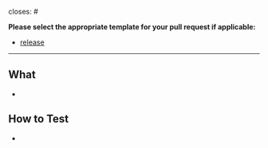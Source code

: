 closes: #<ISSUE-NUMBER>

**Please select the appropriate template for your pull request if applicable:**

* [release](?template=release.md)

---

## What
  * 

## How to Test
  * 
